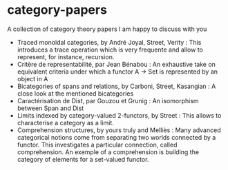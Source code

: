 # category-papers

A collection of category theory papers I am happy to discuss with you

- Traced monoïdal categories, by André Joyal, Street, Verity : This introduces a trace operation which is very frequente and allow to represent, for instance, recursion.
- Critère de representabilité, par Jean Bénabou : An exhaustive take on equivalent criteria under which a functor A -> Set is represented by an object in A
- Bicategories of spans and relations, by Carboni, Street, Kasangian : A close look at the mentioned bicategories
- Caractérisation de Dist, par Gouzou et Grunig : An isomorphism between Span and Dist
- Limits indexed by category-valued 2-functors, by Street : This allows to characterise a category as a limit.
- Comprehension structures, by yours truly and Melliès : Many advanced categorical notions come from separating two worlds connected by a functor. This investigates a particular connection, called comprehension. An exemple of a comprehension is building the category of elements for a set-valued functor.
